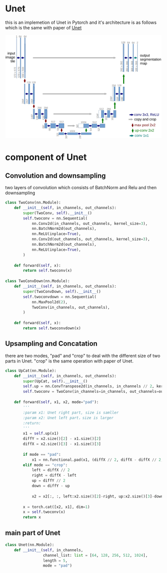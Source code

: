 # Unet
this is an implemetion of Unet in Pytorch and it's architecture is as follows which is the same with paper of [Unet](https://arxiv.org/abs/1505.04597)


![architecture of Unet](Unet.jpg)

# component of Unet
## Convolution and downsampling
two layers of convolution which consists of BatchNorm and Relu and then downsampling
~~~python
class TwoConv(nn.Module):
    def __init__(self, in_channels, out_channels):
        super(TwoConv, self).__init__()
        self.twoconv = nn.Sequential(
            nn.Conv2d(in_channels, out_channels, kernel_size=3),
            nn.BatchNorm2d(out_channels),
            nn.ReLU(inplace=True),
            nn.Conv2d(out_channels, out_channels, kernel_size=3),
            nn.BatchNorm2d(out_channels),
            nn.ReLU(inplace=True),
        )

    def forward(self, x):
        return self.twoconv(x)

class TwoConvDown(nn.Module):
    def __init__(self, in_channels, out_channels):
        super(TwoConvDown, self).__init__()
        self.twoconvdown = nn.Sequential(
            nn.MaxPool2d(2),
            TwoConv(in_channels, out_channels),
        )

    def forward(self, x):
        return self.twoconvdown(x)
~~~

## Upsampling and Concatation

there are two modes, "pad" and "crop" to deal with  the different size of two parts in Unet. "crop" is the same operation with paper of Unet.
~~~python
class UpCat(nn.Module):
    def __init__(self, in_channels, out_channels):
        super(UpCat, self).__init__()
        self.up = nn.ConvTranspose2d(in_channels, in_channels // 2, kernel_size=2, stride=2)
        self.twoconv = TwoConv(in_channels=in_channels, out_channels=out_channels)

    def forward(self, x1, x2, mode="pad"):
        '''
        :param x1: Unet right part, size is samller
        :param x2: Unet left part，size is larger
        :return:
        '''
        x1 = self.up(x1)
        diffY = x2.size()[2] - x1.size()[2]
        diffX = x2.size()[3] - x1.size()[3]

        if mode == "pad":
            x1 = nn.functional.pad(x1, (diffX // 2, diffX - diffX // 2, diffY // 2, diffY - diffY // 2))
        elif mode == "crop":
            left = diffX // 2
            right = diffX - left
            up = diffY // 2
            down = diffY - up

            x2 = x2[:, :, left:x2.size()[2]-right, up:x2.size()[3]-down]

        x = torch.cat([x2, x1], dim=1)
        x = self.twoconv(x)
        return x
~~~

## main part of Unet
~~~python
class Unet(nn.Module):
    def __init__(self, in_channels,
                 channel_list: list = [64, 128, 256, 512, 1024],
                 length = 5,
                 mode = "pad")
~~~
